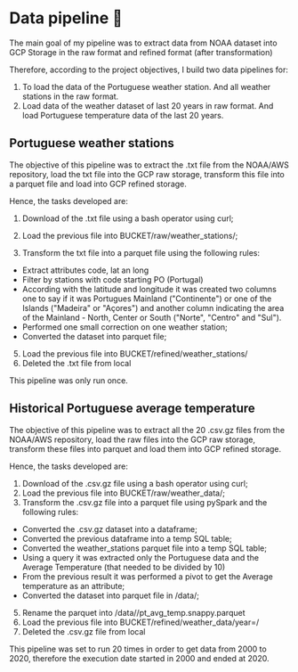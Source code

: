 # Data pipeline 🤖

The main goal of my pipeline was to extract data from NOAA dataset into GCP Storage in the raw format and refined format (after transformation)

Therefore, according to the project objectives, I build two data pipelines for:
1. To load the data of the Portuguese weather station. And all weather stations in the raw format.
2. Load data of the weather dataset of last 20 years in raw format. And load Portuguese temperature data of the last 20 years.

## Portuguese weather stations

The objective of this pipeline was to extract the .txt file from the NOAA/AWS repository, load the txt file into the GCP raw storage, transform this file into a parquet file and load into GCP refined storage.

Hence, the tasks developed are:
1. Download of the .txt file using a bash operator using curl;
2. Load the previous file into BUCKET/raw/weather_stations/;

4. Transform the txt file into a parquet file using the following rules:
* Extract attributes code, lat an long
* Filter by stations with code starting PO (Portugal)
* According with the latitude and longitude it was created two columns one to say if it was Portugues Mainland ("Continente") or one of the Islands ("Madeira" or "Açores") and another column indicating the area of the Mainland - North, Center or South ("Norte", "Centro" and "Sul").
* Performed one small correction on one weather station;
*  Converted the dataset into parquet file;
5. Load the previous file into BUCKET/refined/weather_stations/
6. Deleted the .txt file from local

This pipeline was only run once.

## Historical Portuguese average temperature

The objective of this pipeline was to extract all the 20 .csv.gz files from the NOAA/AWS repository, load the raw files into the GCP raw storage, transform these files into parquet and load them into GCP refined storage.

Hence, the tasks developed are:
1. Download of the .csv.gz file using a bash operator using curl;
2. Load the previous file into BUCKET/raw/weather_data/;
3. Transform the .csv.gz file into a parquet file using pySpark and the following rules:
* Converted the .csv.gz dataset into a dataframe;
* Converted the previous dataframe into a temp SQL table;
* Converted the weather_stations parquet file into a temp SQL table;
* Using a query it was extracted only the Portuguese data and the Average Temperature (that needed to be divided by 10)
* From the previous result it was performed a pivot to get the Average temperature as an attribute;
* Converted the dataset into parquet file in <local>/data/<YYYY>;
5. Rename the parquet into <local>/data/<YYYY>/pt_avg_temp.snappy.parquet
6. Load the previous file into BUCKET/refined/weather_data/year=<YYYY>/
7. Deleted the .csv.gz file from local
  
 This pipeline was set to run 20 times in order to get data from 2000 to 2020, therefore the execution date started in 2000 and ended at 2020.
